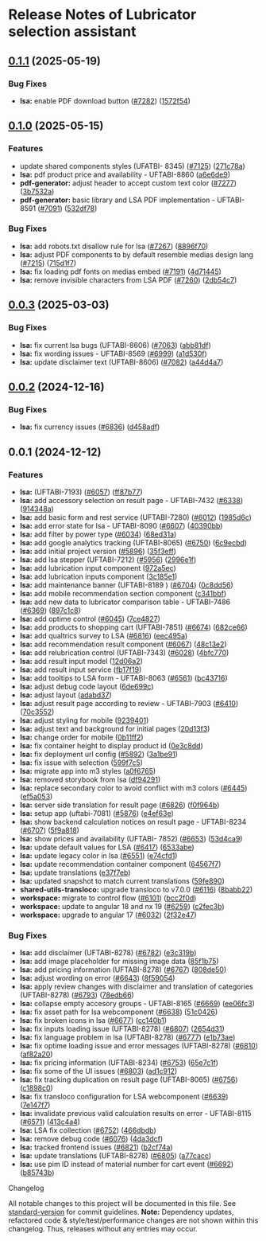 # Release Notes of Lubricator selection assistant
## [0.1.1](https://github.com/Schaeffler-Group/frontend-schaeffler/compare/lsa-v0.1.0...lsa-v0.1.1) (2025-05-19)


### Bug Fixes

* **lsa:** enable PDF download button ([#7282](https://github.com/Schaeffler-Group/frontend-schaeffler/issues/7282)) ([1572f54](https://github.com/Schaeffler-Group/frontend-schaeffler/commit/1572f54e6d7cc9241d1600f27b3ebcdecbf8ad7b))

## [0.1.0](https://github.com/Schaeffler-Group/frontend-schaeffler/compare/lsa-v0.0.3...lsa-v0.1.0) (2025-05-15)


### Features

*  update shared components styles  (UFATBI- 8345) ([#7125](https://github.com/Schaeffler-Group/frontend-schaeffler/issues/7125)) ([271c78a](https://github.com/Schaeffler-Group/frontend-schaeffler/commit/271c78a6a21135ade7b576afb51ea0255bc5981c))
* **lsa:** pdf product price and availability - UFTABI-8860 ([a6e6de9](https://github.com/Schaeffler-Group/frontend-schaeffler/commit/a6e6de9f3bf6d034d64d7836543edea7c3e5145a))
* **pdf-generator:** adjust header to accept custom text color ([#7277](https://github.com/Schaeffler-Group/frontend-schaeffler/issues/7277)) ([3b7532a](https://github.com/Schaeffler-Group/frontend-schaeffler/commit/3b7532a31010f7e7e332071f38caa72701ae9e7a))
* **pdf-generator:** basic library and LSA PDF implementation - UFTABI-8591 ([#7091](https://github.com/Schaeffler-Group/frontend-schaeffler/issues/7091)) ([532df78](https://github.com/Schaeffler-Group/frontend-schaeffler/commit/532df78a4fafb84c80a0bec805fd0c8f0f435328))


### Bug Fixes

* **lsa:** add robots.txt disallow rule for lsa ([#7267](https://github.com/Schaeffler-Group/frontend-schaeffler/issues/7267)) ([8896f70](https://github.com/Schaeffler-Group/frontend-schaeffler/commit/8896f708e6dfd7f589d65ae95def46e33a866a6d))
* **lsa:** adjust PDF components to by default resemble medias design lang ([#7215](https://github.com/Schaeffler-Group/frontend-schaeffler/issues/7215)) ([715d1f7](https://github.com/Schaeffler-Group/frontend-schaeffler/commit/715d1f751dfd5f03cccbafacf85f849a2871c249))
* **lsa:** fix loading pdf fonts on medias embed ([#7191](https://github.com/Schaeffler-Group/frontend-schaeffler/issues/7191)) ([4d71445](https://github.com/Schaeffler-Group/frontend-schaeffler/commit/4d7144547452debaac88cc5ac68f684e0bfdbfc9))
* **lsa:** remove invisible characters from LSA PDF ([#7260](https://github.com/Schaeffler-Group/frontend-schaeffler/issues/7260)) ([2db54c7](https://github.com/Schaeffler-Group/frontend-schaeffler/commit/2db54c7f3c0613bc339c024f75af1c52ebca3b40))

## [0.0.3](https://github.com/Schaeffler-Group/frontend-schaeffler/compare/lsa-v0.0.2...lsa-v0.0.3) (2025-03-03)


### Bug Fixes

* **lsa:** fix current lsa bugs (UFTABI-8606) ([#7063](https://github.com/Schaeffler-Group/frontend-schaeffler/issues/7063)) ([abb81df](https://github.com/Schaeffler-Group/frontend-schaeffler/commit/abb81dfba4c769a86e28b9a14af4cc6f3d0fab07))
* **lsa:** fix wording issues - UFTABI-8569 ([#6999](https://github.com/Schaeffler-Group/frontend-schaeffler/issues/6999)) ([a1d530f](https://github.com/Schaeffler-Group/frontend-schaeffler/commit/a1d530fb5e9fdc971def443009534683bb77d711))
* **lsa:** update disclaimer text (UFTABI-8606) ([#7082](https://github.com/Schaeffler-Group/frontend-schaeffler/issues/7082)) ([a44d4a7](https://github.com/Schaeffler-Group/frontend-schaeffler/commit/a44d4a732838ae857be49aa3e15bf9e9c742cfe5))

## [0.0.2](https://github.com/Schaeffler-Group/frontend-schaeffler/compare/lsa-v0.0.1...lsa-v0.0.2) (2024-12-16)


### Bug Fixes

* **lsa:** fix currency issues ([#6836](https://github.com/Schaeffler-Group/frontend-schaeffler/issues/6836)) ([d458adf](https://github.com/Schaeffler-Group/frontend-schaeffler/commit/d458adf0b0905c903e2d4b01b1d1dea8f53425c1))

## 0.0.1 (2024-12-12)


### Features

* **lsa:** (UFTABI-7193) ([#6057](https://github.com/Schaeffler-Group/frontend-schaeffler/issues/6057)) ([ff87b77](https://github.com/Schaeffler-Group/frontend-schaeffler/commit/ff87b7788f9110bb95a2c54f2e8a1af3792212a4))
* **lsa:** add accessory selection on result page - UFTABI-7432 ([#6338](https://github.com/Schaeffler-Group/frontend-schaeffler/issues/6338)) ([914348a](https://github.com/Schaeffler-Group/frontend-schaeffler/commit/914348a7464a7406b39be7659151c83c7745d327))
* **lsa:** add basic form and rest service (UFTABI-7280) ([#6012](https://github.com/Schaeffler-Group/frontend-schaeffler/issues/6012)) ([1985d6c](https://github.com/Schaeffler-Group/frontend-schaeffler/commit/1985d6cdb17ed3ca41e3894eb99fe3b01136a4bc))
* **lsa:** add error state for lsa - UFTABI-8090 ([#6607](https://github.com/Schaeffler-Group/frontend-schaeffler/issues/6607)) ([40390bb](https://github.com/Schaeffler-Group/frontend-schaeffler/commit/40390bb19b26a006b6814d41b49806703800b791))
* **lsa:** add filter by power type ([#6034](https://github.com/Schaeffler-Group/frontend-schaeffler/issues/6034)) ([68ed31a](https://github.com/Schaeffler-Group/frontend-schaeffler/commit/68ed31a22220e1581de326b684ffbcb0b0629b90))
* **lsa:** add google analytics tracking (UFTABI-8065) ([#6750](https://github.com/Schaeffler-Group/frontend-schaeffler/issues/6750)) ([6c9ecbd](https://github.com/Schaeffler-Group/frontend-schaeffler/commit/6c9ecbd0a46a4481ba7ff2cae915f6e60c1c483a))
* **lsa:** add initial project version ([#5896](https://github.com/Schaeffler-Group/frontend-schaeffler/issues/5896)) ([35f3eff](https://github.com/Schaeffler-Group/frontend-schaeffler/commit/35f3effa8b1594b4093fce6a2e7b140ea3f8c9f0))
* **lsa:** add lsa stepper (UFTABI-7212) ([#5956](https://github.com/Schaeffler-Group/frontend-schaeffler/issues/5956)) ([2996e1f](https://github.com/Schaeffler-Group/frontend-schaeffler/commit/2996e1fa2a4d0bcb93ea6f8fb25e6319b6c2eadd))
* **lsa:** add lubrication input component ([972a5ec](https://github.com/Schaeffler-Group/frontend-schaeffler/commit/972a5ec7b5f489fb7936edbc41e38ad0fb68cbe8))
* **lsa:** add lubrication inputs component ([3c185e1](https://github.com/Schaeffler-Group/frontend-schaeffler/commit/3c185e17f92e29d779828752de009c7c65565a5c))
* **lsa:** add maintenance banner (UFTABI-8189 ) ([#6704](https://github.com/Schaeffler-Group/frontend-schaeffler/issues/6704)) ([0c8dd56](https://github.com/Schaeffler-Group/frontend-schaeffler/commit/0c8dd564ddfbc84d6d1b18f055f79214a920da4f))
* **lsa:** add mobile recommendation section component ([c341bbf](https://github.com/Schaeffler-Group/frontend-schaeffler/commit/c341bbfb9b0a5f25af198d7b828909a9e334a3c5))
* **lsa:** add new data to lubricator comparison table - UFTABI-7486 ([#6369](https://github.com/Schaeffler-Group/frontend-schaeffler/issues/6369)) ([897c1c8](https://github.com/Schaeffler-Group/frontend-schaeffler/commit/897c1c8d608d0fd452a1bff7baf18364ff62e2f4))
* **lsa:** add optime control ([#6045](https://github.com/Schaeffler-Group/frontend-schaeffler/issues/6045)) ([7ce4827](https://github.com/Schaeffler-Group/frontend-schaeffler/commit/7ce4827f98a1bb7b44b04ecabae4a45cf9282124))
* **lsa:** add products to shopping cart (UFTABI-7851) ([#6674](https://github.com/Schaeffler-Group/frontend-schaeffler/issues/6674)) ([682ce66](https://github.com/Schaeffler-Group/frontend-schaeffler/commit/682ce66e02880f555b23988e31eba3d688940673))
* **lsa:** add qualtrics survey to LSA ([#6816](https://github.com/Schaeffler-Group/frontend-schaeffler/issues/6816)) ([eec495a](https://github.com/Schaeffler-Group/frontend-schaeffler/commit/eec495aa9dbc27192c3b0254dc3db280c9e91559))
* **lsa:** add recommendation result component ([#6067](https://github.com/Schaeffler-Group/frontend-schaeffler/issues/6067)) ([48c13e2](https://github.com/Schaeffler-Group/frontend-schaeffler/commit/48c13e202b31c6ce435ed35a7b74feb1137b9ad2))
* **lsa:** add relubrication control (UFTABI-7343) ([#6028](https://github.com/Schaeffler-Group/frontend-schaeffler/issues/6028)) ([4bfc770](https://github.com/Schaeffler-Group/frontend-schaeffler/commit/4bfc770d823578c0dfd75fd00a1961d24339b86b))
* **lsa:** add result input model ([12d06a2](https://github.com/Schaeffler-Group/frontend-schaeffler/commit/12d06a22108bb4c3948cee3274588a999aeb94b4))
* **lsa:** add result input service ([fb17f19](https://github.com/Schaeffler-Group/frontend-schaeffler/commit/fb17f193fa2c709c6301f45a500e83bac97a9c86))
* **lsa:** add tooltips to LSA form - UFTABI-8063 ([#6561](https://github.com/Schaeffler-Group/frontend-schaeffler/issues/6561)) ([bc43716](https://github.com/Schaeffler-Group/frontend-schaeffler/commit/bc43716c42cd9176ba3c18d8c7fe3211880dbd5e))
* **lsa:** adjust debug code layout ([6de699c](https://github.com/Schaeffler-Group/frontend-schaeffler/commit/6de699c262f342fe3e5201b3fa989f335885c5c0))
* **lsa:** adjust layout ([adabd37](https://github.com/Schaeffler-Group/frontend-schaeffler/commit/adabd3712d5bdb5e79af97053d327dcdd2c242d5))
* **lsa:** adjust result page according to review - UFTABI-7903 ([#6410](https://github.com/Schaeffler-Group/frontend-schaeffler/issues/6410)) ([70c3552](https://github.com/Schaeffler-Group/frontend-schaeffler/commit/70c35523bda3e2d931e9d102381dfaddfd7bdd29))
* **lsa:** adjust styling for mobile ([9239401](https://github.com/Schaeffler-Group/frontend-schaeffler/commit/92394017c170717d8c839107d6aa983d08f2a192))
* **lsa:** adjust text and background for initial pages ([20d13f3](https://github.com/Schaeffler-Group/frontend-schaeffler/commit/20d13f3135c6ea572dfb4d3936d8dac9084df5b4))
* **lsa:** change order for mobile ([0b11ff2](https://github.com/Schaeffler-Group/frontend-schaeffler/commit/0b11ff22bcd1c74c6a7119352198e3fd65f2e47c))
* **lsa:** fix container height to display product id ([0e3c8dd](https://github.com/Schaeffler-Group/frontend-schaeffler/commit/0e3c8dd93193b96f5087bfe62fd88f21b857ab9b))
* **lsa:** fix deployment url config ([#5892](https://github.com/Schaeffler-Group/frontend-schaeffler/issues/5892)) ([3a1be91](https://github.com/Schaeffler-Group/frontend-schaeffler/commit/3a1be916a09b0dcf8dde131cc98171d1310e4d85))
* **lsa:** fix issue with selection ([599f7c5](https://github.com/Schaeffler-Group/frontend-schaeffler/commit/599f7c5d4e97217c765555fb9855bd64589e1555))
* **lsa:** migrate app into m3 styles ([a0f6765](https://github.com/Schaeffler-Group/frontend-schaeffler/commit/a0f6765dc18845cc78d4805342d5f37a64d56814))
* **lsa:** removed storybook from lsa ([df94291](https://github.com/Schaeffler-Group/frontend-schaeffler/commit/df94291782ef59b478b10404107a86296ddf4d4d))
* **lsa:** replace secondary color to avoid conflict with m3 colors ([#6445](https://github.com/Schaeffler-Group/frontend-schaeffler/issues/6445)) ([ef5a053](https://github.com/Schaeffler-Group/frontend-schaeffler/commit/ef5a0539fe2bc289d7d6cb148834cf334ef6df5a))
* **lsa:** server side translation for result page ([#6826](https://github.com/Schaeffler-Group/frontend-schaeffler/issues/6826)) ([f0f964b](https://github.com/Schaeffler-Group/frontend-schaeffler/commit/f0f964bd7427579bf3bf0d261f72806fd0f00d80))
* **lsa:** setup app (uftabi-7081) ([#5876](https://github.com/Schaeffler-Group/frontend-schaeffler/issues/5876)) ([e4ef63e](https://github.com/Schaeffler-Group/frontend-schaeffler/commit/e4ef63e5113045556c2d3cdaed30fe867eedbf95))
* **lsa:** show backend calculation notices on result page - UFTABI-8234 ([#6707](https://github.com/Schaeffler-Group/frontend-schaeffler/issues/6707)) ([5f9a818](https://github.com/Schaeffler-Group/frontend-schaeffler/commit/5f9a8181b16d799b89d8c5ed3fdd165850f57645))
* **lsa:** show prices and availability (UFTABI- 7852) ([#6653](https://github.com/Schaeffler-Group/frontend-schaeffler/issues/6653)) ([53d4ca9](https://github.com/Schaeffler-Group/frontend-schaeffler/commit/53d4ca93721f5aeb583339a0feb254e288c5c299))
* **lsa:** update default values for LSA ([#6417](https://github.com/Schaeffler-Group/frontend-schaeffler/issues/6417)) ([6533abe](https://github.com/Schaeffler-Group/frontend-schaeffler/commit/6533abe437684c0aa662211810ccf1f256da523d))
* **lsa:** update legacy color in lsa ([#6551](https://github.com/Schaeffler-Group/frontend-schaeffler/issues/6551)) ([e74cfd1](https://github.com/Schaeffler-Group/frontend-schaeffler/commit/e74cfd14e57eb08d3da46c58a9b9259a00f5a2eb))
* **lsa:** update recommendation container component ([64567f7](https://github.com/Schaeffler-Group/frontend-schaeffler/commit/64567f75d9271ae196a3dcc49c8ebe23f08daa38))
* **lsa:** update translations ([e37f7eb](https://github.com/Schaeffler-Group/frontend-schaeffler/commit/e37f7eb521124caa4a94e9c1fcf78de823a76211))
* **lsa:** updated snapshot to match current translations ([59fe890](https://github.com/Schaeffler-Group/frontend-schaeffler/commit/59fe89019a3acec220dc8d0face0af1d5945eb7d))
* **shared-utils-transloco:** upgrade transloco to v7.0.0 ([#6116](https://github.com/Schaeffler-Group/frontend-schaeffler/issues/6116)) ([8babb22](https://github.com/Schaeffler-Group/frontend-schaeffler/commit/8babb222d49c8ef69fd677d632ac6b87852f3caa))
* **workspace:** migrate to control flow ([#6101](https://github.com/Schaeffler-Group/frontend-schaeffler/issues/6101)) ([bcc2f0d](https://github.com/Schaeffler-Group/frontend-schaeffler/commit/bcc2f0de21ab75dcdceb320c21268074e0940dc9))
* **workspace:** update to angular 18 and nx 19 ([#6259](https://github.com/Schaeffler-Group/frontend-schaeffler/issues/6259)) ([c2fec3b](https://github.com/Schaeffler-Group/frontend-schaeffler/commit/c2fec3befeaa072f87bfc4c195262d71c2b18ecf))
* **workspace:** upgrade to angular 17 ([#6032](https://github.com/Schaeffler-Group/frontend-schaeffler/issues/6032)) ([2f32e47](https://github.com/Schaeffler-Group/frontend-schaeffler/commit/2f32e478cb1b1c95ac48976332011c60ce28f4e4))


### Bug Fixes

* **lsa:** add disclaimer (UFTABI-8278) ([#6782](https://github.com/Schaeffler-Group/frontend-schaeffler/issues/6782)) ([e3c319b](https://github.com/Schaeffler-Group/frontend-schaeffler/commit/e3c319b86448df64d1330ebe06984ad15c77c1b0))
* **lsa:** add image placeholder for missing image data ([85f1b75](https://github.com/Schaeffler-Group/frontend-schaeffler/commit/85f1b750412b9296d677057f5b9c4d5629152f63))
* **lsa:** add pricing information (UFTABI-8278) ([#6767](https://github.com/Schaeffler-Group/frontend-schaeffler/issues/6767)) ([808de50](https://github.com/Schaeffler-Group/frontend-schaeffler/commit/808de5069a4f7942e9e7ecff52619f3e9da65266))
* **lsa:** adjust wording on error ([#6643](https://github.com/Schaeffler-Group/frontend-schaeffler/issues/6643)) ([8f59054](https://github.com/Schaeffler-Group/frontend-schaeffler/commit/8f5905496496e61f5f6e8cc9d1d8605aa99144b1))
* **lsa:** apply review changes with disclaimer and translation of categories (UFTABI-8278) ([#6793](https://github.com/Schaeffler-Group/frontend-schaeffler/issues/6793)) ([78edb66](https://github.com/Schaeffler-Group/frontend-schaeffler/commit/78edb66e4b4515477053614d6a4dc8f58edf9129))
* **lsa:** collapse empty accesory groups - UFTABI-8165 ([#6669](https://github.com/Schaeffler-Group/frontend-schaeffler/issues/6669)) ([ee06fc3](https://github.com/Schaeffler-Group/frontend-schaeffler/commit/ee06fc34254056725b6211d50b11acb926847ba4))
* **lsa:** fix asset path for lsa webcomponent ([#6638](https://github.com/Schaeffler-Group/frontend-schaeffler/issues/6638)) ([51c0426](https://github.com/Schaeffler-Group/frontend-schaeffler/commit/51c0426ba3a183524efc03b3024f9ed3846533bd))
* **lsa:** fix broken icons in lsa  ([#6677](https://github.com/Schaeffler-Group/frontend-schaeffler/issues/6677)) ([cc140b1](https://github.com/Schaeffler-Group/frontend-schaeffler/commit/cc140b14ae49dd799a02c22e628cff14c3626b0d))
* **lsa:** fix inputs loading issue (UFTABI-8278) ([#6807](https://github.com/Schaeffler-Group/frontend-schaeffler/issues/6807)) ([2654d31](https://github.com/Schaeffler-Group/frontend-schaeffler/commit/2654d31d6e97acdefca2b16410e67053c67c0d4d))
* **lsa:** fix language problem in lsa (UFTABI-8278) ([#6777](https://github.com/Schaeffler-Group/frontend-schaeffler/issues/6777)) ([e1b73ae](https://github.com/Schaeffler-Group/frontend-schaeffler/commit/e1b73ae2452046363f00da5a55aa74d3eac9bd75))
* **lsa:** fix optime loading issue and error messages (UFTABI-8278) ([#6810](https://github.com/Schaeffler-Group/frontend-schaeffler/issues/6810)) ([af82a20](https://github.com/Schaeffler-Group/frontend-schaeffler/commit/af82a201e8040cb170af57cadfe79caa5a6a0129))
* **lsa:** fix pricing information (UFTABI-8234) ([#6753](https://github.com/Schaeffler-Group/frontend-schaeffler/issues/6753)) ([65e7c1f](https://github.com/Schaeffler-Group/frontend-schaeffler/commit/65e7c1f5e3afbabcfae418ad148399be14140b4a))
* **lsa:** fix some of the UI issues ([#6803](https://github.com/Schaeffler-Group/frontend-schaeffler/issues/6803)) ([ad1c912](https://github.com/Schaeffler-Group/frontend-schaeffler/commit/ad1c912c6996f9903c92080ac4abc713a7380d22))
* **lsa:** fix tracking duplication on result page (UFTABI-8065) ([#6756](https://github.com/Schaeffler-Group/frontend-schaeffler/issues/6756)) ([c1898c0](https://github.com/Schaeffler-Group/frontend-schaeffler/commit/c1898c0aa2b553d0de61320962c2a658ca1f6984))
* **lsa:** fix transloco configuration for LSA webcomponent ([#6639](https://github.com/Schaeffler-Group/frontend-schaeffler/issues/6639)) ([7e147f7](https://github.com/Schaeffler-Group/frontend-schaeffler/commit/7e147f7d53155064d71580af3fb87655bcc0ddc0))
* **lsa:** invalidate previous valid calculation results on error - UFTABI-8115 ([#6571](https://github.com/Schaeffler-Group/frontend-schaeffler/issues/6571)) ([413c4a4](https://github.com/Schaeffler-Group/frontend-schaeffler/commit/413c4a47c2456cb644e3a8239a22c7c68622c63b))
* **lsa:** LSA fix collection ([#6752](https://github.com/Schaeffler-Group/frontend-schaeffler/issues/6752)) ([466dbdb](https://github.com/Schaeffler-Group/frontend-schaeffler/commit/466dbdb2ce0f96349b89fc19d405d6f313e91069))
* **lsa:** remove debug code ([#6076](https://github.com/Schaeffler-Group/frontend-schaeffler/issues/6076)) ([4da3dcf](https://github.com/Schaeffler-Group/frontend-schaeffler/commit/4da3dcfb33304ae2305a623df7827c7ded19ba15))
* **lsa:** tracked frontend issues ([#6821](https://github.com/Schaeffler-Group/frontend-schaeffler/issues/6821)) ([b2cf74a](https://github.com/Schaeffler-Group/frontend-schaeffler/commit/b2cf74a5fc56a1e7e46acb544a19d8d0d805100c))
* **lsa:** update translations (UFTABI-8278) ([#6805](https://github.com/Schaeffler-Group/frontend-schaeffler/issues/6805)) ([a77cacc](https://github.com/Schaeffler-Group/frontend-schaeffler/commit/a77cacc26d249de437b85dd78c9c558cb790f24c))
* **lsa:** use pim ID instead of material number for cart event ([#6692](https://github.com/Schaeffler-Group/frontend-schaeffler/issues/6692)) ([b85743b](https://github.com/Schaeffler-Group/frontend-schaeffler/commit/b85743b4bbabae987da79e3a734333aa92897bf0))

Changelog

All notable changes to this project will be documented in this file. See [standard-version](https://github.com/conventional-changelog/standard-version) for commit guidelines.
**Note:** Dependency updates, refactored code & style/test/performance changes are not shown within this changelog. Thus, releases without any entries may occur.
